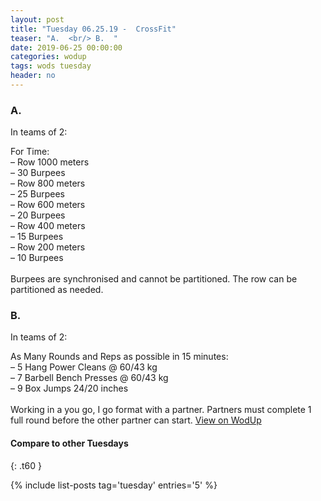 ```yaml
---
layout: post
title: "Tuesday 06.25.19 -  CrossFit"
teaser: "A.  <br/> B.  "
date: 2019-06-25 00:00:00
categories: wodup
tags: wods tuesday
header: no
---
```



<h3>A.  </h3>


In teams of 2:

For Time:<br/>– Row 1000 meters<br/>– 30 Burpees<br/>– Row 800 meters<br/>– 25 Burpees<br/>– Row 600 meters<br/>– 20 Burpees<br/>– Row 400 meters<br/>– 15 Burpees<br/>– Row 200 meters<br/>– 10 Burpees<br/><br/>Burpees are synchronised and cannot be partitioned.  The row can be partitioned as needed.
<h3>B.  </h3>


In teams of 2:

As Many Rounds and Reps as possible in 15 minutes:<br/>– 5 Hang Power Cleans @ 60/43 kg<br/>– 7 Barbell Bench Presses @ 60/43 kg<br/>– 9 Box Jumps 24/20 inches<br/><br/>Working in a you go, I go format with a partner.  Partners must complete 1 full round before the other partner can start.
<a href="https://www.wodup.com/gyms/asphodel/wods/18037" target="blank">View on WodUp</a>


#### Compare to other Tuesdays
{: .t60 }

{% include list-posts tag='tuesday' entries='5' %}